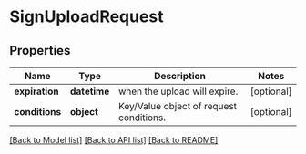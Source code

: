 # SignUploadRequest

## Properties
Name | Type | Description | Notes
------------ | ------------- | ------------- | -------------
**expiration** | **datetime** | when the upload will expire. | [optional] 
**conditions** | **object** | Key/Value object of request conditions. | [optional] 

[[Back to Model list]](../README.md#documentation-for-models) [[Back to API list]](../README.md#documentation-for-api-endpoints) [[Back to README]](../README.md)


